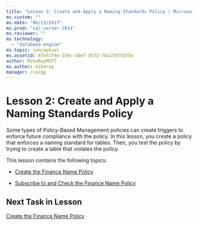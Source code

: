 ```yaml
---
title: "Lesson 2: Create and Apply a Naming Standards Policy | Microsoft Docs"
ms.custom: ""
ms.date: "06/13/2017"
ms.prod: "sql-server-2014"
ms.reviewer: ""
ms.technology: 
  - "database-engine"
ms.topic: conceptual
ms.assetid: 87e51f4e-156c-4def-8572-76a15075d75e
author: MikeRayMSFT
ms.author: mikeray
manager: craigg
---
```

# Lesson 2: Create and Apply a Naming Standards Policy
  Some types of Policy-Based Management policies can create triggers to enforce future compliance with the policy. In this lesson, you create a policy that enforces a naming standard for tables. Then, you test the policy by trying to create a table that violates the policy.  
  
 This lesson contains the following topics:  
  
-   [Create the Finance Name Policy](lesson-2-1-create-the-finance-name-policy.md)  
  
-   [Subscribe to and Check the Finance Name Policy](lesson-2-2-subscribe-to-and-check-the-finance-name-policy.md)  
  
## Next Task in Lesson  
 [Create the Finance Name Policy](lesson-2-1-create-the-finance-name-policy.md)  
  
  
